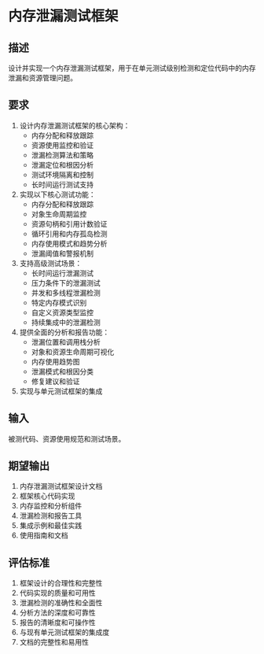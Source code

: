 # 内存泄漏测试框架

## 描述
设计并实现一个内存泄漏测试框架，用于在单元测试级别检测和定位代码中的内存泄漏和资源管理问题。

## 要求
1. 设计内存泄漏测试框架的核心架构：
   - 内存分配和释放跟踪
   - 资源使用监控和验证
   - 泄漏检测算法和策略
   - 泄漏定位和根因分析
   - 测试环境隔离和控制
   - 长时间运行测试支持
2. 实现以下核心测试功能：
   - 内存分配和释放跟踪
   - 对象生命周期监控
   - 资源句柄和引用计数验证
   - 循环引用和内存孤岛检测
   - 内存使用模式和趋势分析
   - 泄漏阈值和警报机制
3. 支持高级测试场景：
   - 长时间运行泄漏测试
   - 压力条件下的泄漏测试
   - 并发和多线程泄漏检测
   - 特定内存模式识别
   - 自定义资源类型监控
   - 持续集成中的泄漏检测
4. 提供全面的分析和报告功能：
   - 泄漏位置和调用栈分析
   - 对象和资源生命周期可视化
   - 内存使用趋势图
   - 泄漏模式和根因分类
   - 修复建议和验证
5. 实现与单元测试框架的集成

## 输入
被测代码、资源使用规范和测试场景。

## 期望输出
1. 内存泄漏测试框架设计文档
2. 框架核心代码实现
3. 内存监控和分析组件
4. 泄漏检测和报告工具
5. 集成示例和最佳实践
6. 使用指南和文档

## 评估标准
1. 框架设计的合理性和完整性
2. 代码实现的质量和可用性
3. 泄漏检测的准确性和全面性
4. 分析方法的深度和可靠性
5. 报告的清晰度和可操作性
6. 与现有单元测试框架的集成度
7. 文档的完整性和易用性